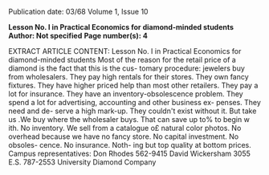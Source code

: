 Publication date: 03/68
Volume 1, Issue 10

**Lesson No. I in Practical Economics for diamond-minded students**
**Author: Not specified**
**Page number(s): 4**

EXTRACT ARTICLE CONTENT:
Lesson No. I in 
Practical Economics 
for diamond-minded 
students 
Most of the reason for the 
retail price of a diamond is 
the fact that this is the cus-
tomary procedure: jewelers 
buy from wholesalers. They 
pay high rentals for their 
stores. They own fancy 
fixtures. They have higher 
priced help than most other 
retailers. They pay a lot for 
insurance. They have an 
inventory-obsolescence 
problem. They spend a lot 
for advertising, accounting 
and other business ex-
penses. They need and de-
serve a high mark-up. They 
couldn't exist without it. 
But take us .We buy 
where the wholesaler buys. 
That can save up to% to 
begin w ith. No inventory. 
We sell from a catalogue o£ 
natural color photos. No 
overhead because we have 
no fancy store. No capital 
investment. No obsoles-
cence. No insurance. Noth-
ing but top quality at 
bottom prices. 
Campus representatives: 
Don Rhodes 
562-9415 
David Wickersham 
3055 E.S. 787-2553 
University 
Diamond Company